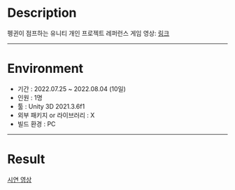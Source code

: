 # Description
펭귄이 점프하는 유니티 개인 프로젝트
레퍼런스 게임 영상: [링크](https://www.youtube.com/watch?v=Wh41xGIwDfk&t=1037s)

-----------------

# Environment
- 기간 : 2022.07.25 ~ 2022.08.04 (10일)
- 인원 : 1명
- 툴 : Unity 3D 2021.3.6f1
- 외부 패키지 or 라이브러리 : X
- 빌드 환경 : PC

-----------------

# Result
[시연 영상](https://www.youtube.com/shorts/fwbiSLQ3qAo)
